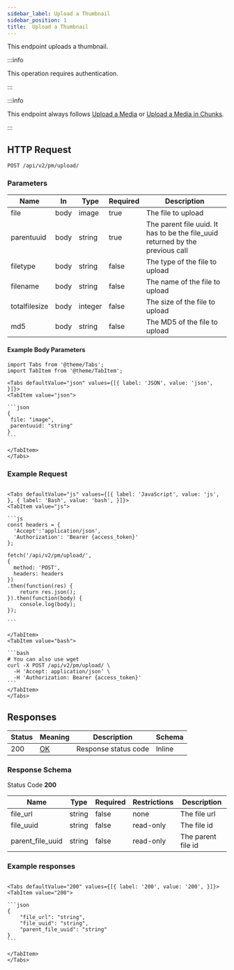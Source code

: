 ```yaml
---
sidebar_label: Upload a Thumbnail
sidebar_position: 1
title:  Upload a Thumbnail
---
```


This endpoint uploads a thumbnail.

:::info

This operation requires authentication.

:::

:::info

This endpoint always follows [Upload a Media](/docs/apireference/v2/privatemessage/upload_a_media) or [Upload a Media in Chunks](/docs/apireference/v2/privatemessage/upload_a_media_in_chunks).

:::

## HTTP Request

`POST /api/v2/pm/upload/`

### Parameters

|Name|In|Type|Required|Description|
|---|---|---|---|---|
|file|body|image|true|The file to upload|
|parentuuid|body|string|true|The parent file uuid. It has to be the file_uuid returned by the previous call|
|filetype|body|string|false|The type of the file to upload|
|filename|body|string|false|The name of the file to upload|
|totalfilesize|body|integer|false|The size of the file to upload|
|md5|body|string|false|The MD5 of the file to upload|

#### Example Body Parameters

````mdx-code-block
import Tabs from '@theme/Tabs';
import TabItem from '@theme/TabItem';

<Tabs defaultValue="json" values={[{ label: 'JSON', value: 'json', }]}>
<TabItem value="json">

```json
{
 file: "image",
 parentuuid: "string"
}
```

</TabItem>
</Tabs>
````

### Example Request

````mdx-code-block

<Tabs defaultValue="js" values={[{ label: 'JavaScript', value: 'js', }, { label: 'Bash', value: 'bash', }]}>
<TabItem value="js">

```js
const headers = {
  'Accept':'application/json',
  'Authorization': 'Bearer {access_token}'
};

fetch('/api/v2/pm/upload/',
{
  method: 'POST',
  headers: headers
})
.then(function(res) {
    return res.json();
}).then(function(body) {
    console.log(body);
});

```

</TabItem>
<TabItem value="bash">

```bash
# You can also use wget
curl -X POST /api/v2/pm/upload/ \
  -H 'Accept: application/json' \
  -H 'Authorization: Bearer {access_token}'
```
</TabItem>
</Tabs>
````

## Responses

|Status|Meaning|Description|Schema|
|---|---|---|---|
|200|[OK](https://tools.ietf.org/html/rfc7231#section-6.3.1)|Response status code|Inline|

### Response Schema

Status Code **200**

|Name|Type|Required|Restrictions|Description|
|---|---|---|---|---|
|file_url|string|false|none|The file url|
|file_uuid|string|false|read-only|The file id|
|parent_file_uuid|string|false|read-only|The parent file id|


### Example responses


````mdx-code-block

<Tabs defaultValue="200" values={[{ label: '200', value: '200', }]}>
<TabItem value="200">

```json
{
    "file_url": "string",
    "file_uuid": "string",
    "parent_file_uuid": "string"
}
```

</TabItem>
</Tabs>
````




